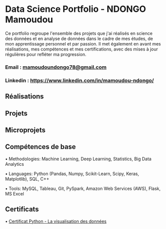 # Data Science Portfolio - NDONGO Mamoudou 

Ce portfolio regroupe l'ensemble des projets que j'ai réalisés en science des données et en analyse de données dans le cadre de mes études, de mon apprentissage personnel et par passion. Il met également en avant mes réalisations, mes compétences et mes certifications, avec des mises à jour régulières pour refléter ma progression.

### Email :  mamoudoundongo78@gmail.com

### Linkedin : https://www.linkedin.com/in/mamoudou-ndongo/

## Réalisations

## Projets

## Microprojets

## Compétences de base

  • Methodologies: Machine Learning, Deep Learning, Statistics, Big Data Analytics
  
  • Languages: Python (Pandas, Numpy, Scikit-Learn, Scipy, Keras, Matplotlib), SQL, C++
  
  • Tools: MySQL, Tableau, Git, PySpark, Amazon Web Services (AWS), Flask, MS Excel


## Certificats

  •	[Certificat Python - La visualisation des données](./Certificats/CertificatDaccomplissement_Python_La_visualisation_des_donnees.pdf)

      
